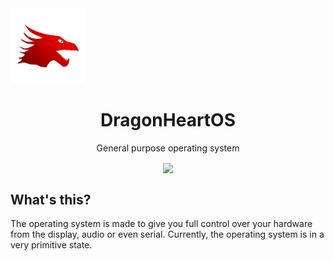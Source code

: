 <img src=".github/logo.png" height=120>
<h1 align=center>DragonHeartOS</h1>
<p align=center>General purpose operating system</p>
<p align="center">
<img align=center src="https://img.shields.io/github/license/DragonHeartOS/DHOS2?style=for-the-badge">
</p>
<bold><h2>What's this?</h2></bold>
The operating system is made to give you full control over your hardware from the display, audio or even serial. Currently, the operating system is in a very primitive state.
